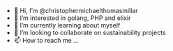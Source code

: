 - 👋 Hi, I’m @christophermichaelthomasmillar
- 👀 I’m interested in golang, PHP and elixir 
- 🌱 I’m currently learning about myself
- 💞️ I’m looking to collaborate on sustainability projects
- 📫 How to reach me ...

<!---
christophermichaelthomasmillar/christophermichaelthomasmillar is a ✨ special ✨ repository because its `README.md` (this file) appears on your GitHub profile.
You can click the Preview link to take a look at your changes.
--->
